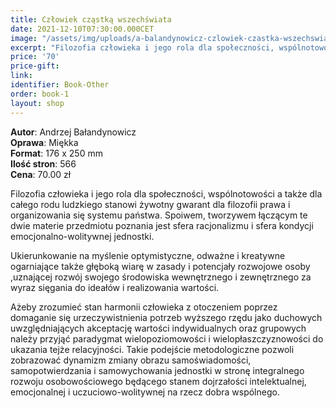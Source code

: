 ```yaml
---
title: Człowiek cząstką wszechświata
date: 2021-12-10T07:30:00.000CET
image: "/assets/img/uploads/a-balandynowicz-czlowiek-czastka-wszechswiata.jpg"
excerpt: "Filozofia człowieka i jego rola dla społeczności, wspólnotowości a także dla całego rodu ludzkiego stanowi żywotny gwarant dla filozofii prawa..."
price: '70' 
price-gift: 
link: 
identifier: Book-Other
order: book-1
layout: shop
---
```

 
**Autor**: Andrzej Bałandynowicz      
**Oprawa**: Miękka      
**Format**: 176 x 250 mm  
**Ilość stron**: 566     
**Cena**: 70.00 zł

Filozofia człowieka i jego rola dla społeczności, wspólnotowości a także dla całego rodu ludzkiego stanowi żywotny gwarant dla filozofii prawa i organizowania się systemu państwa. Spoiwem, tworzywem łączącym te dwie materie przedmiotu poznania jest sfera racjonalizmu i sfera kondycji emocjonalno-wolitywnej jednostki. 

Ukierunkowanie na myślenie optymistyczne, odważne i kreatywne ogarniające także głęboką wiarę w zasady i potencjały rozwojowe osoby ,uznającej rozwój swojego środowiska wewnętrznego i zewnętrznego za wyraz sięgania do ideałów i realizowania wartości. 

Ażeby zrozumieć stan harmonii człowieka z otoczeniem poprzez domaganie się urzeczywistnienia potrzeb wyższego rzędu jako duchowych uwzględniających akceptację wartości indywidualnych oraz grupowych należy przyjąć paradygmat wielopoziomowości i wielopłaszczyznowości do ukazania tejże relacyjności. Takie podejście metodologiczne pozwoli zobrazować dynamizm zmiany obrazu samoświadomości, samopotwierdzania i samowychowania jednostki w stronę integralnego rozwoju osobowościowego będącego stanem dojrzałości intelektualnej, emocjonalnej i uczuciowo-wolitywnej na rzecz dobra wspólnego.